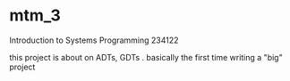 # mtm_3
 Introduction to Systems Programming 234122

 this project is about on ADTs, GDTs . basically the first time writing a "big" project
